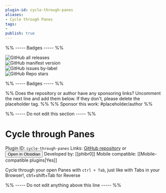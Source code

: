 ```yaml
---
plugin-id: cycle-through-panes
aliases:
- Cycle through Panes
tags: 
- 
publish: true
---
```


%% ----- Badges ----- %%

![GitHub all releases](https://img.shields.io/github/downloads/phibr0/cycle-through-panes/total?color=573E7A&logo=github&style=for-the-badge)   
![GitHub manifest version](https://img.shields.io/github/manifest-json/v/phibr0/cycle-through-panes?color=573E7A&logo=github&style=for-the-badge)   
![GitHub issues by-label](https://img.shields.io/github/issues/phibr0/cycle-through-panes/help%20wanted?color=573E7A&logo=github&style=for-the-badge)   
![GitHub Repo stars](https://img.shields.io/github/stars/phibr0/cycle-through-panes?color=573E7A&logo=github&style=for-the-badge)

%% ----- Badges ----- %%

%% Does the repository or author have any sponsoring links? Uncomment the next line and add them below. If they don't, please delete the placeholder tag. %%
%% Sponsor this work: #placeholder/author %%

%% ----- Do not edit this section ----- %%

# Cycle through Panes

Plugin ID: `cycle-through-panes`
Links: [GitHub repository](https://github.com/phibr0/cycle-through-panes) or [<button id=HH>Open in Obsidian</button>](obsidian://goto-plugin?id=cycle-through-panes)
Developed by: [[phibr0]]
Mobile compatible: [[Mobile-compatible plugins|Yes]]

Cycle through your open Panes with `ctrl + Tab`, just like with Tabs in your Browser!, ctrl+shift+Tab for Reverse

%% ----- Do not edit anything above this line ----- %% 
